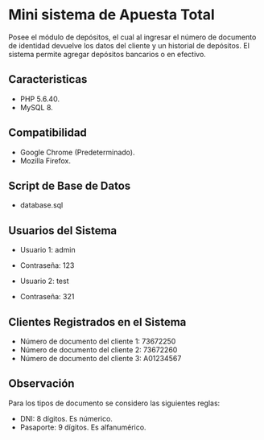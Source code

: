 # Mini sistema de Apuesta Total
Posee el módulo de depósitos, el cual al ingresar el número de documento de identidad devuelve los datos del cliente y un historial de depósitos. El sistema permite agregar depósitos bancarios o en efectivo.

## Caracteristicas

  * PHP 5.6.40.
  * MySQL 8.

## Compatibilidad

  * Google Chrome (Predeterminado).
  * Mozilla Firefox.

## Script de Base de Datos

  * database.sql

## Usuarios del Sistema

  * Usuario 1: admin 
  * Contraseña: 123

  * Usuario 2: test 
  * Contraseña: 321

## Clientes Registrados en el Sistema

  * Número de documento del cliente 1: 73672250
  * Número de documento del cliente 2: 73672260 
  * Número de documento del cliente 3: A01234567

## Observación
  Para los tipos de documento se considero las siguientes reglas:
  
  * DNI: 8 dígitos. Es númerico.
  * Pasaporte: 9 dígitos. Es alfanumérico.
  
